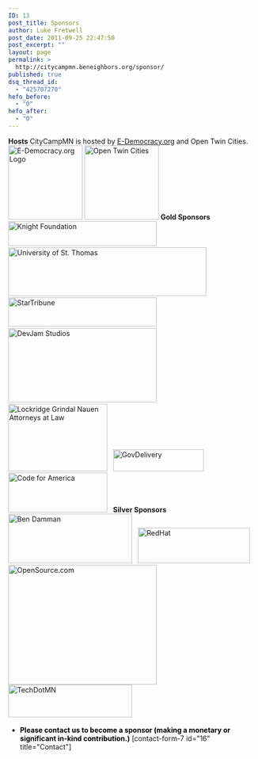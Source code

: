 ```yaml
---
ID: 13
post_title: Sponsors
author: Luke Fretwell
post_date: 2011-09-25 22:47:50
post_excerpt: ""
layout: page
permalink: >
  http://citycampmn.beneighbors.org/sponsor/
published: true
dsq_thread_id:
  - "425707270"
hefo_before:
  - "0"
hefo_after:
  - "0"
---
```

**Hosts** CityCampMN is hosted by <a href="http://e-democracy.org" target="_blank">E-Democracy.org</a> and Open Twin Cities. [<img class="alignnone" title="E-Democracy.org" src="http://e-democracy.org/logo/edemsquarelogo.jpg" alt="E-Democracy.org Logo" width="150" height="150" />][1] <img class="alignnone" src="http://e-democracy.org/images/otc-o150.png" alt="Open Twin Cities" width="150" height="150" /> **Gold Sponsors** [<img class="alignnone wp-image-191 size-medium" src="http://citycampmn.beneighbors.org/wp-content/uploads/2011/09/knight-logo-300-300x50.jpg" alt="Knight Foundation" width="300" height="50" />][2]   [<img src="http://e-democracy.org/images/USTSchulzeEntre.jpg" alt="University of St. Thomas" width="400" height="98" />][3]   [<img class="alignnone size-medium wp-image-192" src="http://citycampmn.beneighbors.org/wp-content/uploads/2011/09/star_tribune-300x59.png" alt="StarTribune" width="300" height="59" />][4]   [<img class="alignnone size-medium wp-image-193" src="http://citycampmn.beneighbors.org/wp-content/uploads/2011/09/devjam-300x150.png" alt="DevJam Studios" width="300" height="150" />][5]   [<img src="http://e-democracy.org/images/Lockridge_Grindal.jpg" alt="Lockridge Grindal Nauen Attorneys at Law" width="200" height="136" />][6]   [<img class="alignnone wp-image-186 size-full" src="http://citycampmn.beneighbors.org/wp-content/uploads/2011/09/govdeliver.png" alt="GovDelivery" width="183" height="44" />][7]   <img src="http://codeforamerica.org/wp-content/uploads/2011/12/CfA_logo-300x120.png" alt="Code for America" width="200" height="80" />   **Silver Sponsors**   [<img class="alignnone size-full wp-image-195" src="http://citycampmn.beneighbors.org/wp-content/uploads/2011/09/ben_damman.png" alt="Ben Damman" width="250" height="100" />][8]   [<img class="alignnone size-full wp-image-188" src="http://citycampmn.beneighbors.org/wp-content/uploads/2011/09/download.jpg" alt="RedHat" width="226" height="72" />][9] [<img class="alignnone size-medium wp-image-189" src="http://citycampmn.beneighbors.org/wp-content/uploads/2011/09/OSDC_logo_stacked_blue_rgb-300x242.png" alt="OpenSource.com" width="300" height="242" />][10] [<img class="alignnone size-full wp-image-194" src="http://citycampmn.beneighbors.org/wp-content/uploads/2011/09/TechDotMnLogo.png" alt="TechDotMN" width="250" height="66" />][11]   
*   <span class="Apple-style-span" style="color: #000000; font-weight: bold;">Please contact us to become a sponsor (making a monetary or significant in-kind contribution.)</span> [contact-form-7 id="16" title="Contact"]

 [1]: http://e-democracy.org
 [2]: http://knightfoundation.org
 [3]: http://stthomas.edu/
 [4]: http://startribune.com
 [5]: http://devjam.com
 [6]: http://www.locklaw.com/
 [7]: http://govdelivery.com
 [8]: https://twitter.com/typesend
 [9]: http://redhat.com
 [10]: http://opensource.com
 [11]: http://tech.mn